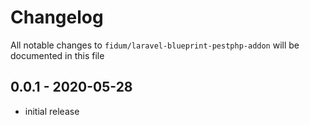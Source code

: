 # Changelog

All notable changes to `fidum/laravel-blueprint-pestphp-addon` will be documented in this file

## 0.0.1 - 2020-05-28

- initial release
